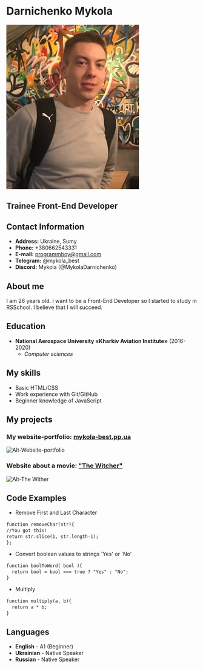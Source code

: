 # Darnichenko Mykola

![Alt-My photo](img/my-photo.jpeg)

## Trainee Front-End Developer

## Contact Information

- **Address:** Ukraine, Sumy
- **Phone:** +380662543331
- **E-mail:** programmboy@gmail.com
- **Telegram:** @mykola_best
- **Discord:** Mykola (@MykolaDarnichenko)

## About me

I am 26 years old. I want to be a Front-End Developer so I started to study in RSSchool. I believe that I will succeed.

## Education

- **National Aerospace University «Kharkiv Aviation Institute»** (2016-2020)
  - _Computer sciences_

## My skills

- Basic HTML/CSS
- Work experience with Git/GitHub
- Beginner knowledge of JavaScript

## My projects

### My website-portfolio: [mykola-best.pp.ua](http://mykola-best.pp.ua/ "My website-portfolio")

![Alt-Website-portfolio](https://i.ibb.co/tzBc78Y/Website-Portfolio.jpg)

### Website about a movie: ["The Witcher"](https://mykoladarnichenko.github.io/the_witcher/ "Website about 'The Witcher'")

![Alt-The Wither](https://i.ibb.co/ChXgMZ8/The-Witcher.jpg)

## Code Examples

- Remove First and Last Character

```
function removeChar(str){
//You got this!
return str.slice(1, str.length-1);
};
```

- Convert boolean values to strings 'Yes' or 'No'

```
function boolToWord( bool ){
  return bool = bool === true ? "Yes" : "No";
}
```

- Multiply

```
function multiply(a, b){
  return a * b;
}
```

## Languages

- **English** - A1 (Beginner)
- **Ukrainian** - Native Speaker
- **Russian** - Native Speaker

